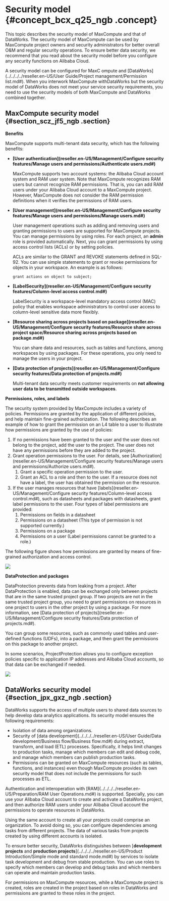 # Security model {#concept_bcx_q25_ngb .concept}

This topic describes the security model of MaxCompute and that of DataWorks. The security model of MaxCompute can be used by MaxCompute project owners and security administrators for better overall O&M and regular security operations. To ensure better data security, we recommend that you read about the security model before you configure any security functions on Alibaba Cloud.

A security model can be configured for MaxC ompute and [DataWorks](../../../../reseller.en-US/User Guide/Project management/Permission list.md#). When you interwork MaxCompute with ​​​​DataWorks but the security model of DataWorks does not meet your service security requirements, you need to use the security models of both MaxCompute and DataWorks combined together.

## MaxCompute security model {#section_scz_jf5_ngb .section}

**Benefits**

MaxCompute supports multi-tenant data security, which has the following benefits:

-   **[User authentication](reseller.en-US/Management/Configure security features/Manage users and permissions/Authenticate users.md#)**

    MaxCompute supports two account systems: the Alibaba Cloud account system and RAM user system. Note that MaxCompute recognizes RAM users but cannot recognize RAM permissions. That is, you can add RAM users under your Alibaba Cloud account to a MaxCompute project. However, MaxCompute does not consider the RAM permission definitions when it verifies the permissions of RAM users.

-   **[User management](reseller.en-US/Management/Configure security features/Manage users and permissions/Manage users.md#)**

    User management operations such as adding and removing users and granting permissions to users are supported for MaxCompute projects. You can manage permissions by using roles. For each project, an **admin** role is provided automatically. Next, you can grant permissions by using access control lists \(ACLs\) or by setting policies.

    ACLs are similar to the GRANT and REVOKE statements defined in SQL-92. You can use simple statements to grant or revoke permissions for objects in your workspace. An example is as follows:

    ```
    grant actions on object to subject;
    ```

-   **[LabelSecurity](reseller.en-US/Management/Configure security features/Column-level access control.md#)**

    LabelSecurity is a workspace-level mandatory access control \(MAC\) policy that enables workspace administrators to control user access to column-level sensitive data more flexibly.

-   **[Resource sharing across projects based on package](reseller.en-US/Management/Configure security features/Resource share across project space/Resource sharing across projects based on package.md#)**

    You can share data and resources, such as tables and functions, among workspaces by using packages. For these operations, you only need to manage the users in your project.

-   **[Data protection of projects](reseller.en-US/Management/Configure security features/Data protection of projects.md#)**

    Multi-tenant data security meets customer requirements on **not allowing user data to be transmitted outside workspaces**.


**Permissions, roles, and labels**

The security system provided by MaxCompute includes a variety of policies. Permissions are granted by the application of different policies, and help maintain fine-grained authorization. The following describes an example of how to grant the permission on an L4 table to a user to illustrate how permissions are granted by the use of policies:

1.  If no permissions have been granted to the user and the user does not belong to the project, add the user to the project. The user does not have any permissions before they are added to the project.
2.  Grant operation permissions to the user. For details, see [Authorization](reseller.en-US/Management/Configure security features/Manage users and permissions/Authorize users.md#).
    1.  Grant a specific operation permission to the user.
    2.  Grant an ACL to a role and then to the user. If a resource does not have a label, the user has obtained the permission on the resource.
3.  If the user manages resources that have [labels](reseller.en-US/Management/Configure security features/Column-level access control.md#), such as datasheets and packages with datasheets, grant label permissions to the user. Four types of label permissions are provided:
    1.  Permissions on fields in a datasheet
    2.  Permissions on a datasheet \(This type of permission is not supported currently.\)
    3.  Permissions on a package
    4.  Permissions on a user \(Label permissions cannot be granted to a role.\)

The following figure shows how permissions are granted by means of fine-grained authorization and access control.

![](http://static-aliyun-doc.oss-cn-hangzhou.aliyuncs.com/assets/img/116981/156032709937987_en-US.png)

**DataProtection and packages**

DataProtection prevents data from leaking from a project. After DataProtection is enabled, data can be exchanged only between projects that are in the same trusted project group. If two projects are not in the same trusted project group, you need to grant permissions on resources in one project to users in the other project by using a package. For more information, see [Data protection of projects](reseller.en-US/Management/Configure security features/Data protection of projects.md#).

You can group some resources, such as commonly used tables and user-defined functions \(UDFs\), into a package, and then grant the permissions on this package to another project.

In some scenarios, ProjectProtection allows you to configure exception policies specific to application IP addresses and Alibaba Cloud accounts, so that data can be exchanged if needed.

![](http://static-aliyun-doc.oss-cn-hangzhou.aliyuncs.com/assets/img/116981/156032709937993_en-US.png)

## DataWorks security model {#section_jpx_gxz_ngb .section}

DataWorks supports the access of multiple users to shared data sources to help develop data analytics applications. Its security model ensures the following requirements:

-   Isolation of data among organizations.
-   Security of [data development](../../../../reseller.en-US/User Guide/Data development/Business flow/Business flow.md#) during extract, transform, and load \(ETL\) processes. Specifically, it helps limit changes to production tasks, manage which members can edit and debug code, and manage which members can publish production tasks.
-   Permissions can be granted on MaxCompute resources \(such as tables, functions, and instances\) even though MaxCompute provides its own security model that does not include the permissions for such processes as ETL.

Authentication and interoperation with [RAM](../../../../reseller.en-US/Preparation/RAM User Operations.md#) is supported. Specially, you can use your Alibaba Cloud account to create and activate a DataWorks project, and then authorize RAM users under your Alibaba Cloud account the permissions to operate resources in DataWorks.

Using the same account to create all your projects could comprise an organization. To avoid doing so, you can configure dependencies among tasks from different projects. The data of various tasks from projects created by using different accounts is isolated.

To ensure better security, DataWorks distinguishes between [**development projects** and **production projects**](../../../../reseller.en-US/Product Introduction/Simple mode and standard mode.md#) by services to isolate task development and debug from stable production. You can use roles to specify which members can develop and debug tasks and which members can operate and maintain production tasks.

For permissions on MaxCompute resources, while a MaxCompute project is created, roles are created in the project based on roles in DataWorks and permissions are granted to these roles in the project.


